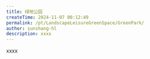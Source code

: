 ```yaml
---
title: 绿地公园
createTime: 2024-11-07 00:12:49
permalink: /pt/LandscapeLeisureGreenSpace/GreenPark/
author: sunshang-hl
description: xxxx
---
```


xxxx
